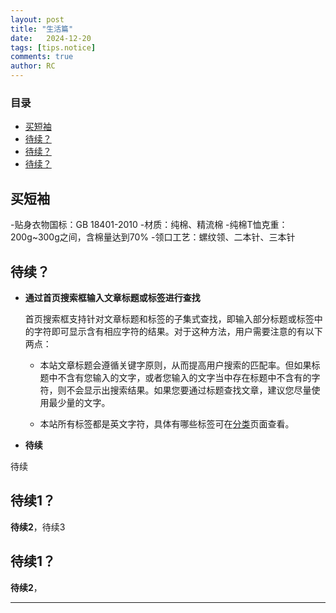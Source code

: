 ```yaml
---
layout: post
title: "生活篇"
date:   2024-12-20
tags: [tips.notice]
comments: true
author: RC
---
```


<!-- more -->

### 目录

- [买短袖](#买短袖)
- [待续？](#待续)
- [待续？](#待续)
- [待续？](#待续)


## 买短袖
-贴身衣物国标：GB 18401-2010
-材质：纯棉、精流棉
-纯棉T恤克重：200g~300g之间，含棉量达到70%
-领口工艺：螺纹领、二本针、三本针

## 待续？

- **通过首页搜索框输入文章标题或标签进行查找**

  首页搜索框支持针对文章标题和标签的子集式查找，即输入部分标题或标签中的字符即可显示含有相应字符的结果。对于这种方法，用户需要注意的有以下两点：
  
  - 本站文章标题会遵循关键字原则，从而提高用户搜索的匹配率。但如果标题中不含有您输入的文字，或者您输入的文字当中存在标题中不含有的字符，则不会显示出搜索结果。如果您要通过标题查找文章，建议您尽量使用最少量的文字。

  - 本站所有标签都是英文字符，具体有哪些标签可在[分类](https://pianfan.github.io/tags/)页面查看。

- **待续**

待续
  
## 待续1？

**待续2**，待续3

## 待续1？

**待续2**，

-------
